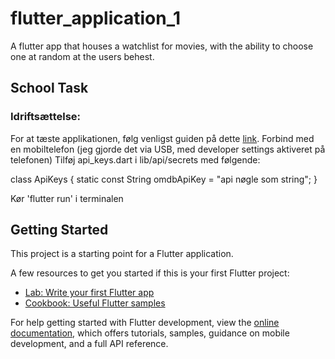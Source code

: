 # flutter_application_1

A flutter app that houses a watchlist for movies, with the ability to choose one at random at the users behest. 

## School Task

### Idriftsættelse:
For at tæste applikationen, følg venligst guiden på dette [link](https://docs.flutter.dev/install/with-vs-code).
Forbind med en mobiltelefon (jeg gjorde det via USB, med developer settings aktiveret på telefonen)
Tilføj api_keys.dart i lib/api/secrets med følgende:

class ApiKeys {
  static const String omdbApiKey = "api nøgle som string";
}

Kør 'flutter run' i terminalen

## Getting Started

This project is a starting point for a Flutter application.

A few resources to get you started if this is your first Flutter project:

- [Lab: Write your first Flutter app](https://docs.flutter.dev/get-started/codelab)
- [Cookbook: Useful Flutter samples](https://docs.flutter.dev/cookbook)

For help getting started with Flutter development, view the
[online documentation](https://docs.flutter.dev/), which offers tutorials,
samples, guidance on mobile development, and a full API reference.
